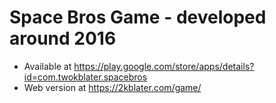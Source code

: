 # Space Bros Game - developed around 2016

- Available at https://play.google.com/store/apps/details?id=com.twokblater.spacebros
- Web version at https://2kblater.com/game/
